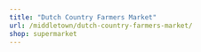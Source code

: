 ```yaml
---
title: "Dutch Country Farmers Market"
url: /middletown/dutch-country-farmers-market/
shop: supermarket
---
```

